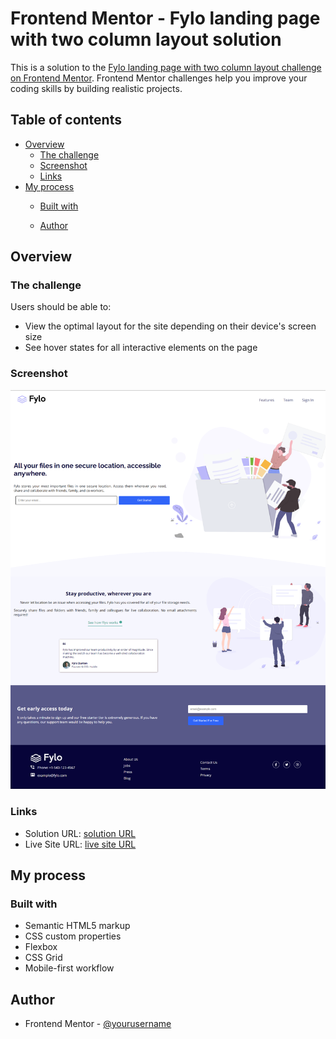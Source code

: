 # Frontend Mentor - Fylo landing page with two column layout solution

This is a solution to the [Fylo landing page with two column layout challenge on Frontend Mentor](https://www.frontendmentor.io/challenges/fylo-landing-page-with-two-column-layout-5ca5ef041e82137ec91a50f5). Frontend Mentor challenges help you improve your coding skills by building realistic projects. 

## Table of contents

- [Overview](#overview)
  - [The challenge](#the-challenge)
  - [Screenshot](#screenshot)
  - [Links](#links)
- [My process](#my-process)
  - [Built with](#built-with)
  
  - [Author](#author)



## Overview

### The challenge

Users should be able to:

- View the optimal layout for the site depending on their device's screen size
- See hover states for all interactive elements on the page

### Screenshot

![](./ss.png)



### Links

- Solution URL: [ solution URL ](https://github.com/madhukar-30/Flyo-Landing-Page-with-two-columns.git)
- Live Site URL: [ live site URL ](https://64600d84f6102418c2a1d406--radiant-meringue-5465e6.netlify.app/)

## My process

### Built with

- Semantic HTML5 markup
- CSS custom properties
- Flexbox
- CSS Grid
- Mobile-first workflow


## Author

- Frontend Mentor - [@yourusername](https://www.frontendmentor.io/profile/madhukar-30)



